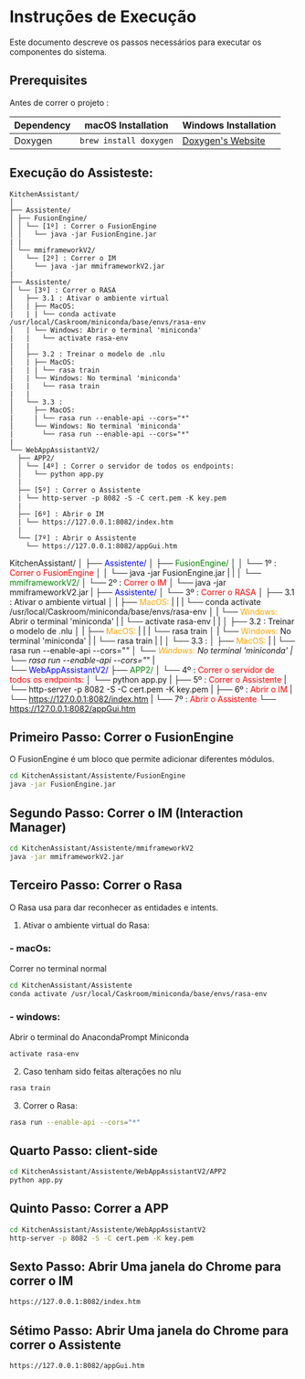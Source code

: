 # Instruções de Execução

Este documento descreve os passos necessários para executar os componentes do sistema.

## Prerequisites

Antes de correr o projeto :

| Dependency | macOS Installation           | Windows Installation                           |
|------------|------------------------------|-----------------------------------------------|
| Doxygen    | `brew install doxygen`       | [Doxygen's Website](https://www.doxygen.nl/index.html) |


## Execução do Assisteste:

```
KitchenAssistant/
│
├── Assistente/
│ ├── FusionEngine/
│ │ └── [1º] : Correr o FusionEngine
│ │   └── java -jar FusionEngine.jar
| |
│ └── mmiframeworkV2/
│   └── [2º] : Correr o IM
│     └── java -jar mmiframeworkV2.jar
|
├── Assistente/
│ └── [3º] : Correr o RASA
│   ├── 3.1 : Ativar o ambiente virtual
│   | ├── MacOS: 
|   | | └── conda activate /usr/local/Caskroom/miniconda/base/envs/rasa-env
│   | └── Windows: Abrir o terminal 'miniconda'
|   |   └── activate rasa-env
|   |
│   ├── 3.2 : Treinar o modelo de .nlu
│   | ├── MacOS: 
|   | | └── rasa train
│   | └── Windows: No terminal 'miniconda'
|   |   └── rasa train
|   |
│   └── 3.3 : 
│     ├── MacOS: 
|     | └── rasa run --enable-api --cors="*"
│     └── Windows: No terminal 'miniconda'
|       └── rasa run --enable-api --cors="*"
|   
└── WebAppAssistantV2/
  ├── APP2/
  │ └── [4º] : Correr o servidor de todos os endpoints:
  │   └── python app.py
  |
  ├── [5º] : Correr o Assistente 
  | └── http-server -p 8082 -S -C cert.pem -K key.pem
  |
  ├── [6º] : Abrir o IM
  | └── https://127.0.0.1:8082/index.htm
  |
  └── [7º] : Abrir o Assistente
    └── https://127.0.0.1:8082/appGui.htm

```

KitchenAssistant/
│
├── <span style="color: blue;">Assistente/</span>
│ ├── <span style="color: green;">FusionEngine/</span>
│ │ └── 1º : <span style="color: red;">Correr o FusionEngine</span>
│ │   └── java -jar FusionEngine.jar
| |
│ └── <span style="color: green;">mmiframeworkV2/</span>
│   └── 2º : <span style="color: red;">Correr o IM</span>
│     └── java -jar mmiframeworkV2.jar
|
├── <span style="color: blue;">Assistente/</span>
│ └── 3º : <span style="color: red;">Correr o RASA</span>
│   ├── 3.1 : Ativar o ambiente virtual
│   | ├── <span style="color: orange;">MacOS:</span> 
|   | | └── conda activate /usr/local/Caskroom/miniconda/base/envs/rasa-env
│   | └── <span style="color: orange;">Windows:</span> Abrir o terminal 'miniconda'
|   |   └── activate rasa-env
|   |
│   ├── 3.2 : Treinar o modelo de .nlu
│   | ├── <span style="color: orange;">MacOS:</span> 
|   | | └── rasa train
│   | └── <span style="color: orange;">Windows:</span> No terminal 'miniconda'
|   |   └── rasa train
|   |
│   └── 3.3 : 
│     ├── <span style="color: orange;">MacOS:</span> 
|     | └── rasa run --enable-api --cors="*"
│     └── <span style="color: orange;">Windows:</span> No terminal 'miniconda'
|       └── rasa run --enable-api --cors="*"
|   
└── <span style="color: blue;">WebAppAssistantV2/</span>
  ├── <span style="color: green;">APP2/</span>
  │ └── 4º : <span style="color: red;">Correr o servidor de todos os endpoints:</span>
  │   └── python app.py
  |
  ├── 5º : <span style="color: red;">Correr o Assistente</span>
  | └── http-server -p 8082 -S -C cert.pem -K key.pem
  |
  ├── 6º : <span style="color: red;">Abrir o IM</span>
  | └── https://127.0.0.1:8082/index.htm
  |
  └── 7º : <span style="color: red;">Abrir o Assistente</span>
    └── https://127.0.0.1:8082/appGui.htm


## Primeiro Passo: Correr o FusionEngine

O FusionEngine é um bloco que permite adicionar diferentes módulos.

```bash
cd KitchenAssistant/Assistente/FusionEngine
java -jar FusionEngine.jar
```

## Segundo Passo: Correr o IM (Interaction Manager)

```bash
cd KitchenAssistant/Assistente/mmiframeworkV2
java -jar mmiframeworkV2.jar
```

## Terceiro Passo: Correr o Rasa

O Rasa usa para dar reconhecer as entidades e intents.

1. Ativar o ambiente virtual do Rasa:
### - macOs:
Correr no terminal normal

```bash
cd KitchenAssistant/Assistente
conda activate /usr/local/Caskroom/miniconda/base/envs/rasa-env
```

### - windows:
Abrir o terminal do AnacondaPrompt Miniconda

```bash
activate rasa-env
```

2. Caso tenham sido feitas alterações no nlu 

```bash
rasa train
``` 

3. Correr o Rasa:

```bash
rasa run --enable-api --cors="*"
```

## Quarto Passo: client-side 

```bash
cd KitchenAssistant/Assistente/WebAppAssistantV2/APP2
python app.py
```

## Quinto Passo: Correr a APP

```bash
cd KitchenAssistant/Assistente/WebAppAssistantV2
http-server -p 8082 -S -C cert.pem -K key.pem
```

## Sexto Passo: Abrir Uma janela do Chrome para correr o IM         

```bash
https://127.0.0.1:8082/index.htm
```

## Sétimo Passo: Abrir Uma janela do Chrome para correr o Assistente 

```bash
https://127.0.0.1:8082/appGui.htm
```
